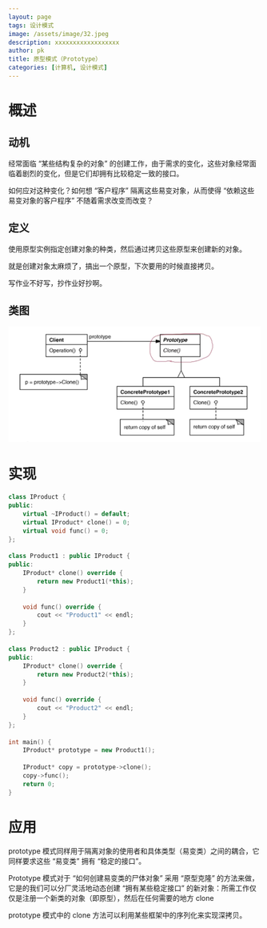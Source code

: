 ```yaml
---
layout: page
tags: 设计模式
image: /assets/image/32.jpeg
description: xxxxxxxxxxxxxxxxxx
author: pk
title: 原型模式（Prototype）
categories: [计算机, 设计模式]
---
```


# 概述

## 动机

经常面临 “某些结构复杂的对象” 的创建工作，由于需求的变化，这些对象经常面临着剧烈的变化，但是它们却拥有比较稳定一致的接口。



如何应对这种变化？如何想 “客户程序” 隔离这些易变对象，从而使得 “依赖这些易变对象的客户程序” 不随着需求改变而改变？



## 定义

使用原型实例指定创建对象的种类，然后通过拷贝这些原型来创建新的对象。



就是创建对象太麻烦了，搞出一个原型，下次要用的时候直接拷贝。

写作业不好写，抄作业好抄啊。



## 类图

![/assets/content/6.png](/assets/content/6.png)





# 实现

```cpp
class IProduct {
public:
    virtual ~IProduct() = default;
    virtual IProduct* clone() = 0;
    virtual void func() = 0;
};

class Product1 : public IProduct {
public:
    IProduct* clone() override {
        return new Product1(*this);
    }

    void func() override {
        cout << "Product1" << endl;
    }
};

class Product2 : public IProduct {
public:
    IProduct* clone() override {
        return new Product2(*this);
    }

    void func() override {
        cout << "Product2" << endl;
    }
};

int main() {
    IProduct* prototype = new Product1();

    IProduct* copy = prototype->clone();
    copy->func();
    return 0;
}
```





# 应用

prototype 模式同样用于隔离对象的使用者和具体类型（易变类）之间的耦合，它同样要求这些 “易变类” 拥有 “稳定的接口”。



Prototype 模式对于 “如何创建易变类的尸体对象” 采用 “原型克隆” 的方法来做，它是的我们可以分厂灵活地动态创建 “拥有某些稳定接口” 的新对象：所需工作仅仅是注册一个新类的对象（即原型），然后在任何需要的地方 clone



prototype 模式中的 clone 方法可以利用某些框架中的序列化来实现深拷贝。
